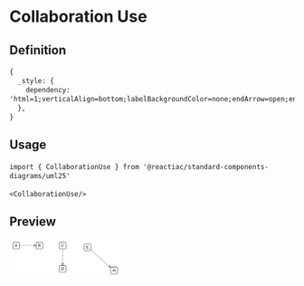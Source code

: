 # Collaboration Use

## Definition

```
{
  _style: { 
    dependency: 'html=1;verticalAlign=bottom;labelBackgroundColor=none;endArrow=open;endFill=0;dashed=1;',
  },
}
```

## Usage

```
import { CollaborationUse } from '@reactiac/standard-components-diagrams/uml25'

<CollaborationUse/>
```

## Preview

<img src="./collaboration-use.png" width="200"/>
